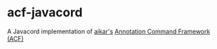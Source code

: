 # acf-javacord
A Javacord implementation of [aikar's](https://github.com/aikar) [Annotation Command Framework (ACF)](https://github.com/aikar/commands)
